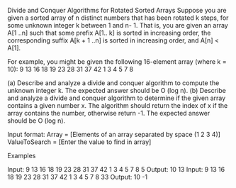 Divide and Conquer Algorithms for Rotated Sorted Arrays
Suppose you are given a sorted array of n distinct numbers that has been rotated k steps, for some unknown integer k between 1 and n- 1. That is, you are given an array A[1 ..n] such that some prefix A[1.. k] is sorted in increasing order, the corresponding suffix A[k + 1 ..n] is sorted in increasing order, and A[n] < A[1].

For example, you might be given the following 16-element array (where k = 10): 9 13 16 18 19 23 28 31 37 42 1 3 4 5 7 8

(a) Describe and analyze a divide and conquer algorithm to compute the unknown integer k. The expected answer should be O (log n). (b) Describe and analyze a divide and conquer algorithm to determine if the given array contains a given number x. The algorithm should return the index of x if the array contains the number, otherwise return -1. The expected answer should be O (log n).

Input format:
Array = [Elements of an array separated by space (1 2 3 4)]
ValueToSearch = [Enter the value to find in array]

Examples

Input:
9 13 16 18 19 23 28 31 37 42 1 3 4 5 7 8
5
Output:
10
13
Input:
9 13 16 18 19 23 28 31 37 42 1 3 4 5 7 8
33
Output:
10
-1
